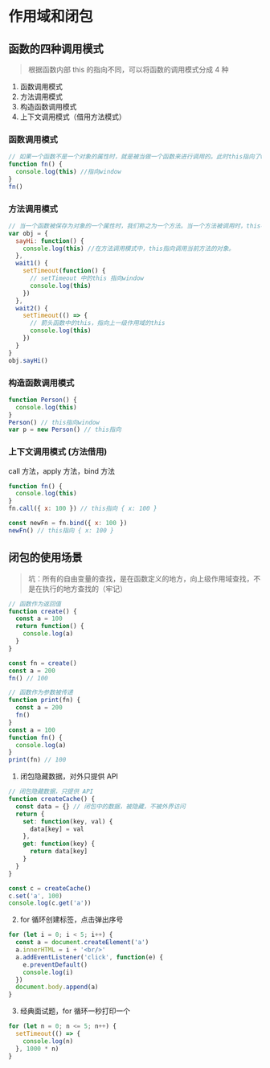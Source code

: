 # 作用域和闭包

## 函数的四种调用模式

> 根据函数内部 this 的指向不同，可以将函数的调用模式分成 4 种

1. 函数调用模式
2. 方法调用模式
3. 构造函数调用模式
4. 上下文调用模式（借用方法模式）

### 函数调用模式

```js
// 如果一个函数不是一个对象的属性时，就是被当做一个函数来进行调用的。此时this指向了window
function fn() {
  console.log(this) //指向window
}
fn()
```

### 方法调用模式

```js
// 当一个函数被保存为对象的一个属性时，我们称之为一个方法。当一个方法被调用时，this被绑定到当前对象
var obj = {
  sayHi: function() {
    console.log(this) //在方法调用模式中，this指向调用当前方法的对象。
  },
  wait1() {
    setTimeout(function() {
      // setTimeout 中的this 指向window
      console.log(this)
    })
  },
  wait2() {
    setTimeout(() => {
      // 箭头函数中的this，指向上一级作用域的this
      console.log(this)
    })
  }
}
obj.sayHi()
```

### 构造函数调用模式

```js
function Person() {
  console.log(this)
}
Person() // this指向window
var p = new Person() // this指向
```

### 上下文调用模式 (方法借用)

call 方法，apply 方法，bind 方法

```js
function fn() {
  console.log(this)
}
fn.call({ x: 100 }) // this指向 { x: 100 }

const newFn = fn.bind({ x: 100 })
newFn() // this指向 { x: 100 }
```

## 闭包的使用场景

> 坑：所有的自由变量的查找，是在函数定义的地方，向上级作用域查找，不是在执行的地方查找的（牢记）

```js
// 函数作为返回值
function create() {
  const a = 100
  return function() {
    console.log(a)
  }
}

const fn = create()
const a = 200
fn() // 100
```

```js
// 函数作为参数被传递
function print(fn) {
  const a = 200
  fn()
}
const a = 100
function fn() {
  console.log(a)
}
print(fn) // 100
```

1. 闭包隐藏数据，对外只提供 API

```js
// 闭包隐藏数据，只提供 API
function createCache() {
  const data = {} // 闭包中的数据，被隐藏，不被外界访问
  return {
    set: function(key, val) {
      data[key] = val
    },
    get: function(key) {
      return data[key]
    }
  }
}

const c = createCache()
c.set('a', 100)
console.log(c.get('a'))
```

2. for 循环创建标签，点击弹出序号

```js
for (let i = 0; i < 5; i++) {
  const a = document.createElement('a')
  a.innerHTML = i + '<br/>'
  a.addEventListener('click', function(e) {
    e.preventDefault()
    console.log(i)
  })
  document.body.append(a)
}
```

3. 经典面试题，for 循环一秒打印一个

```js
for (let n = 0; n <= 5; n++) {
  setTimeout(() => {
    console.log(n)
  }, 1000 * n)
}
```
